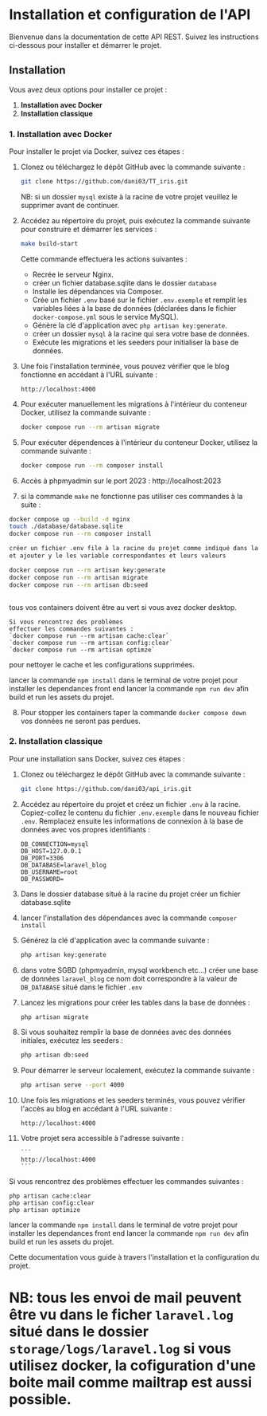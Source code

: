 # Installation et configuration de l'API

Bienvenue dans la documentation de cette API REST. Suivez les instructions ci-dessous pour installer et démarrer le projet.

## Installation

Vous avez deux options pour installer ce projet :

1. **Installation avec Docker**
2. **Installation classique**

### 1. Installation avec Docker

Pour installer le projet via Docker, suivez ces étapes :

1. Clonez ou téléchargez le dépôt GitHub avec la commande suivante :

    ```bash
    git clone https://github.com/dani03/TT_iris.git
    ```
    NB: si un dossier `mysql` existe à la racine de votre projet veuillez le supprimer avant de continuer.

2. Accédez au répertoire du projet, puis exécutez la commande suivante pour construire et démarrer les services :


    ```bash
    make build-start
    ```

    Cette commande effectuera les actions suivantes :

    - Recrée le serveur Nginx.
    - créer un fichier database.sqlite dans le dossier `database`
    - Installe les dépendances via Composer.
    - Crée un fichier `.env` basé sur le fichier `.env.exemple` et remplit les variables liées à la base de données (déclarées dans le fichier `docker-compose.yml` sous le service MySQL).
    - Génère la clé d'application avec `php artisan key:generate`.
    - créer un dossier `mysql` à la racine qui sera votre base de données.
    - Exécute les migrations et les seeders pour initialiser la base de données.

3. Une fois l'installation terminée, vous pouvez vérifier que le blog fonctionne en accédant à l'URL suivante :

    ```
    http://localhost:4000
    ```

4. Pour exécuter manuellement les migrations à l'intérieur du conteneur Docker, utilisez la commande suivante :
    ```bash
    docker compose run --rm artisan migrate
    ```
5. Pour exécuter dépendences à l'intérieur du conteneur Docker, utilisez la commande suivante :

    ```bash
    docker compose run --rm composer install
    ```

6. Accès à phpmyadmin sur le port 2023 : http://localhost:2023

7. si la commande `make` ne fonctionne pas utiliser ces commandes à la suite :

```bash
docker compose up --build -d nginx
touch ./database/database.sqlite
docker compose run --rm composer install

créer un fichier .env file à la racine du projet comme indiqué dans la partie de l\'installation classique
et ajouter y le les variable correspondantes et leurs valeurs

docker compose run --rm artisan key:generate
docker compose run --rm artisan migrate
docker compose run --rm artisan db:seed



```

tous vos containers doivent être au vert si vous avez docker desktop.

    Si vous rencontrez des problèmes
    effectuer les commandes suivantes :
    `docker compose run --rm artisan cache:clear`
    `docker compose run --rm artisan config:clear`
    `docker compose run --rm artisan optimze`

pour nettoyer le cache et les configurations supprimées.

lancer la commande `npm install` dans le terminal de votre projet pour installer les dependances front end
 lancer la commande `npm run dev` afin build et run les assets du projet.

8. Pour stopper les containers taper la commande `docker compose down` vos données ne seront pas perdues.

### 2. Installation classique

Pour une installation sans Docker, suivez ces étapes :

1.  Clonez ou téléchargez le dépôt GitHub avec la commande suivante :

    ```bash
    git clone https://github.com/dani03/api_iris.git
    ```

2.  Accédez au répertoire du projet et créez un fichier `.env` à la racine. Copiez-collez le contenu du fichier `.env.exemple` dans le nouveau fichier `.env`. Remplacez ensuite les informations de connexion à la base de données avec vos propres identifiants :

    ```plaintext
    DB_CONNECTION=mysql
    DB_HOST=127.0.0.1
    DB_PORT=3306
    DB_DATABASE=laravel_blog
    DB_USERNAME=root
    DB_PASSWORD=
    ```

3.  Dans le dossier database situé à la racine du projet créer un fichier database.sqlite

4.  lancer l'installation des dépendances avec la commande `composer install`

5.  Générez la clé d'application avec la commande suivante :

    ```bash
    php artisan key:generate
    ```

6.  dans votre SGBD (phpmyadmin, mysql workbench etc...) créer une base de données `laravel_blog`
    ce nom doit correspondre à la valeur de `DB_DATABASE` situé dans le fichier `.env`
7.  Lancez les migrations pour créer les tables dans la base de données :

    ```bash
    php artisan migrate
    ```

8.  Si vous souhaitez remplir la base de données avec des données initiales, exécutez les seeders :

    ```bash
    php artisan db:seed
    ```

9.  Pour démarrer le serveur localement, exécutez la commande suivante :

    ```bash
    php artisan serve --port 4000
    ```

10. Une fois les migrations et les seeders terminés, vous pouvez vérifier l'accès au blog en accédant à l'URL suivante :

    ```
    http://localhost:4000
    ```

11. Votre projet sera accessible à l'adresse suivante :

        ```
        http://localhost:4000
        ```

Si vous rencontrez des problèmes
effectuer les commandes suivantes :

```
php artisan cache:clear
php artisan config:clear
php artisan optimize
```

lancer la commande `npm install` dans le terminal de votre projet pour installer les dependances front end
lancer la commande `npm run dev` afin build et run les assets du projet.

Cette documentation vous guide à travers l'installation et la configuration du projet.

# NB: tous les envoi de mail peuvent être vu dans le ficher `laravel.log` situé dans le dossier `storage/logs/laravel.log` si vous utilisez docker, la cofiguration d'une boite mail comme mailtrap est aussi possible.
